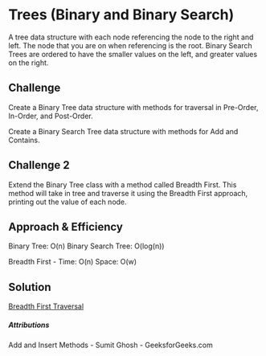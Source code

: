 # Trees (Binary and Binary Search)
A tree data structure with each node referencing the node to the right and left. The node that you are on when referencing is the root. Binary Search Trees are ordered to have the smaller values on the left, and greater values on the right.

## Challenge
Create a Binary Tree data structure with methods for traversal in Pre-Order, In-Order, and Post-Order.

Create a Binary Search Tree data structure with methods for Add and Contains.

## Challenge 2
Extend the Binary Tree class with a method called Breadth First. This method will take in tree and traverse it using the Breadth First approach, printing out the value of each node.

## Approach & Efficiency
Binary Tree: O(n)
Binary Search Tree: O(log(n))

Breadth First -
Time: O(n)
Space: O(w)
## Solution
[Breadth First Traversal](./assets/breadthfirst.jpg)

##### Attributions
Add and Insert Methods - Sumit Ghosh - GeeksforGeeks.com